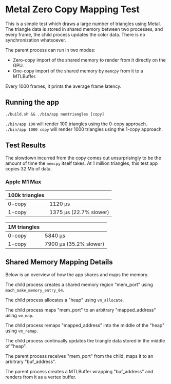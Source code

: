 # Metal Zero Copy Mapping Test

This is a simple test which draws a large number of triangles using Metal.
The triangle data is stored in shared memory between two processes, and every
frame, the child process updates the color data.
There is no synchronization whatsoever.

The parent process can run in two modes:
 - Zero-copy import of the shared memory to render from it directly on the GPU.
 - One-copy import of the shared memory by `memcpy` from it to a MTLBuffer.

Every 1000 frames, it prints the average frame latency.

## Running the app
`./build.sh && ./bin/app numtriangles [copy]`

`./bin/app 100` will render 100 triangles using the 0-copy approach.
`./bin/app 1000 copy` will render 1000 triangles using the 1-copy approach.

## Test Results
The slowdown incurred from the copy comes out unsurprisingly to be the amount of time the `memcpy` itself takes. At 1 million triangles, this test app copies 32 Mb of data.

### Apple M1 Max
|100k triangles | |
|- |-|
| 0-copy | 1120 µs |
| 1-copy | 1375 µs (22.7% slower) |

|1M triangles| |
|-|-|
| 0-copy | 5840 µs |
| 1-copy | 7900 µs (35.2% slower) |

## Shared Memory Mapping Details
Below is an overview of how the app shares and maps the memory.

The child process creates a shared memory region "mem_port" using `mach_make_memory_entry_64`.

The child process allocates a "heap" using `vm_allocate`.

The child process maps "mem_port" to an arbitrary "mapped_address" using `vm_map`.

The child process remaps "mapped_address" into the middle of the "heap" using `vm_remap`.

The child process continually updates the triangle data stored in the middle of "heap".

The parent process receives "mem_port" from the child, maps it to an arbitrary "buf_address".

The parent process creates a MTLBuffer wrapping "buf_address" and renders from it as a vertex buffer.